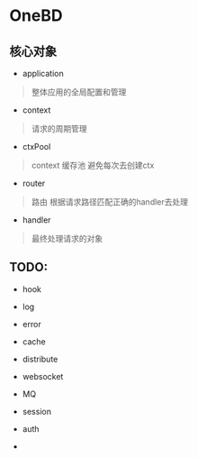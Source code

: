 # OneBD


## 核心对象

- application

> 整体应用的全局配置和管理

- context

> 请求的周期管理

- ctxPool

> context 缓存池 避免每次去创建ctx

- router

> 路由 根据请求路径匹配正确的handler去处理

- handler

> 最终处理请求的对象


## TODO:

- hook

- log

- error

- cache

- distribute

- websocket

- MQ

- session

- auth

- 
